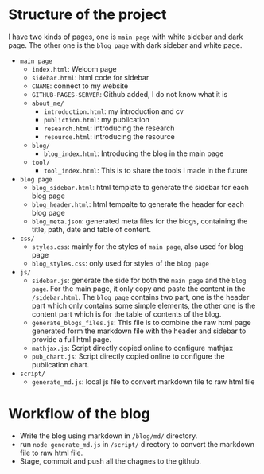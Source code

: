 # Structure of the project

I have two kinds of pages, one is `main page` with white sidebar and dark page.
The other one is the `blog page` with dark sidebar and white page.

-   `main page`
    -   `index.html`: Welcom page
    -   `sidebar.html`: html code for sidebar
    -   `CNAME`: connect to my website
    -   `GITHUB-PAGES-SERVER`: Github added, I do not know what it is
    -   `about_me/`
        -   `introduction.html`: my introduction and cv
        -   `publiction.html`: my publication
        -   `research.html`: introducing the research
        -   `resource.html`: introducing the resource
    -   `blog/`
        -   `blog_index.html`: Introducing the blog in the main page
    -   `tool/`
        -   `tool_index.html`: This is to share the tools I made in the future
-   `blog page`
    -   `blog_sidebar.html`: html template to generate the sidebar for each blog
        page
    -   `blog_header.html`: html tempalte to generate the header for each blog
        page
    -   `blog_meta.json`: generated meta files for the blogs, containing the
        title, path, date and table of content.
-   `css/`
    -   `styles.css`: mainly for the styles of `main page`, also used for blog
        page
    -   `blog_styles.css`: only used for styles of the `blog page`
-   `js/`
    -   `sidebar.js`: generate the side for both the `main page` and the
        `blog page`. For the main page, it only copy and paste the content in
        the `/sidebar.html`. The `blog page` contains two part, one is the
        header part which only contains some simple elements, the other one is
        the content part which is for the table of contents of the blog.
    -   `generate_blogs_files.js`: This file is to combine the raw html page
        generated form the markdown file with the header and sidebar to provide
        a full html page.
    -   `mathjax.js`: Script directly copied online to configure mathjax
    -   `pub_chart.js`: Script directly copied online to configure the
        publication chart.
-   `script/`
    -   `generate_md.js`: local js file to convert markdown file to raw html
        file

# Workflow of the blog

-   Write the blog using markdown in `/blog/md/` directory.
-   run `node generate_md.js` in `/script/` directory to convert the markdown
    file to raw html file.
-   Stage, commoit and push all the chagnes to the github.
